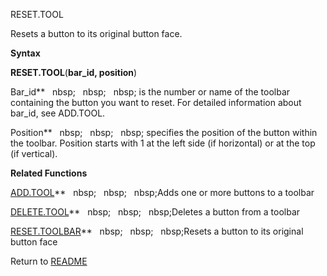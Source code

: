 RESET.TOOL

Resets a button to its original button face.

**Syntax**

**RESET.TOOL**(**bar\_id, position**)

Bar\_id**&nbsp;&nbsp;&nbsp;nbsp;&nbsp;&nbsp;&nbsp;nbsp;&nbsp;&nbsp;&nbsp;nbsp;&nbsp;is the number or name of the toolbar
containing the button you want to reset. For detailed information about
bar\_id, see ADD.TOOL.

Position**&nbsp;&nbsp;&nbsp;nbsp;&nbsp;&nbsp;&nbsp;nbsp;&nbsp;&nbsp;&nbsp;nbsp;&nbsp;specifies the position of the button
within the toolbar. Position starts with 1 at the left side (if
horizontal) or at the top (if vertical).

**Related Functions**

[ADD.TOOL](ADD.TOOL.md)**&nbsp;&nbsp;&nbsp;nbsp;&nbsp;&nbsp;&nbsp;nbsp;&nbsp;&nbsp;&nbsp;nbsp;Adds one or more buttons to a toolbar

[DELETE.TOOL](DELETE.TOOL.md)**&nbsp;&nbsp;&nbsp;nbsp;&nbsp;&nbsp;&nbsp;nbsp;&nbsp;&nbsp;&nbsp;nbsp;Deletes a button from a toolbar

[RESET.TOOLBAR](RESET.TOOLBAR.md)**&nbsp;&nbsp;&nbsp;nbsp;&nbsp;&nbsp;&nbsp;nbsp;&nbsp;&nbsp;&nbsp;nbsp;Resets a button to its original button
face



Return to [README](README.md)


